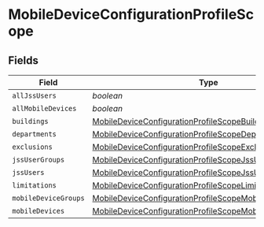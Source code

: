 # MobileDeviceConfigurationProfileScope


## Fields

| Field                                                                                                                                       | Type                                                                                                                                        | Required                                                                                                                                    | Description                                                                                                                                 |
| ------------------------------------------------------------------------------------------------------------------------------------------- | ------------------------------------------------------------------------------------------------------------------------------------------- | ------------------------------------------------------------------------------------------------------------------------------------------- | ------------------------------------------------------------------------------------------------------------------------------------------- |
| `allJssUsers`                                                                                                                               | *boolean*                                                                                                                                   | :heavy_minus_sign:                                                                                                                          | N/A                                                                                                                                         |
| `allMobileDevices`                                                                                                                          | *boolean*                                                                                                                                   | :heavy_minus_sign:                                                                                                                          | N/A                                                                                                                                         |
| `buildings`                                                                                                                                 | [MobileDeviceConfigurationProfileScopeBuildings](../../models/shared/mobiledeviceconfigurationprofilescopebuildings.md)[]                   | :heavy_minus_sign:                                                                                                                          | N/A                                                                                                                                         |
| `departments`                                                                                                                               | [MobileDeviceConfigurationProfileScopeDepartments](../../models/shared/mobiledeviceconfigurationprofilescopedepartments.md)[]               | :heavy_minus_sign:                                                                                                                          | N/A                                                                                                                                         |
| `exclusions`                                                                                                                                | [MobileDeviceConfigurationProfileScopeExclusions](../../models/shared/mobiledeviceconfigurationprofilescopeexclusions.md)                   | :heavy_minus_sign:                                                                                                                          | N/A                                                                                                                                         |
| `jssUserGroups`                                                                                                                             | [MobileDeviceConfigurationProfileScopeJssUserGroups](../../models/shared/mobiledeviceconfigurationprofilescopejssusergroups.md)[]           | :heavy_minus_sign:                                                                                                                          | N/A                                                                                                                                         |
| `jssUsers`                                                                                                                                  | [MobileDeviceConfigurationProfileScopeJssUsers](../../models/shared/mobiledeviceconfigurationprofilescopejssusers.md)[]                     | :heavy_minus_sign:                                                                                                                          | N/A                                                                                                                                         |
| `limitations`                                                                                                                               | [MobileDeviceConfigurationProfileScopeLimitations](../../models/shared/mobiledeviceconfigurationprofilescopelimitations.md)                 | :heavy_minus_sign:                                                                                                                          | N/A                                                                                                                                         |
| `mobileDeviceGroups`                                                                                                                        | [MobileDeviceConfigurationProfileScopeMobileDeviceGroups](../../models/shared/mobiledeviceconfigurationprofilescopemobiledevicegroups.md)[] | :heavy_minus_sign:                                                                                                                          | N/A                                                                                                                                         |
| `mobileDevices`                                                                                                                             | [MobileDeviceConfigurationProfileScopeMobileDevices](../../models/shared/mobiledeviceconfigurationprofilescopemobiledevices.md)[]           | :heavy_minus_sign:                                                                                                                          | N/A                                                                                                                                         |